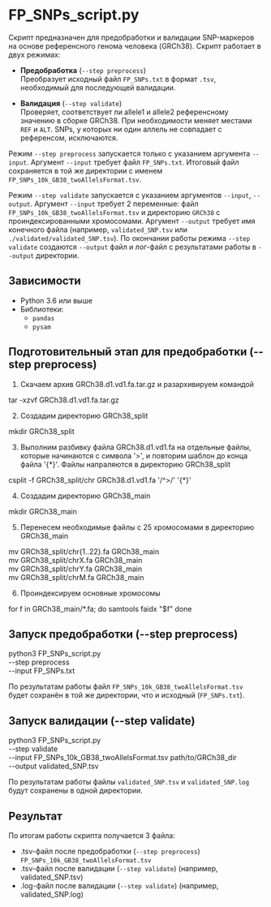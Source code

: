 # FP_SNPs_script.py

Скрипт предназначен для предобработки и валидации SNP-маркеров на основе референсного генома человека (GRCh38). 
Скрипт работает в двух режимах:

- **Предобработка** (`--step preprocess`)  
Преобразует исходный файл `FP_SNPs.txt` в формат `.tsv`, необходимый для последующей валидации.
  
- **Валидация** (`--step validate`)  
Проверяет, соответствует ли allele1 и allele2 референсному значению в сборке GRCh38. При необходимости меняет местами `REF` и `ALT`. SNPs, у которых ни один аллель не совпадает с референсом, исключаются.

Режим `--step preprocess` запускается только с указанием аргумента `--input`. Аргумент `--input` требует файл `FP_SNPs.txt`. Итоговый файл сохраняется в той же директории с именем `FP_SNPs_10k_GB38_twoAllelsFormat.tsv`.

Режим `--step validate` запускается с указанием аргументов `--input`, `--output`. Аргумент `--input` требует 2 переменные: файл `FP_SNPs_10k_GB38_twoAllelsFormat.tsv` и директорию `GRCh38` с проиндексированными хромосомами. Аргумент `--output` требует имя конечного файла (например, `validated_SNP.tsv` или `./validated/validated_SNP.tsv`). По окончании работы режима `--step validate` создаются `--output` файл и лог-файл с результатами работы в `--output` директории.

## Зависимости

- Python 3.6 или выше
- Библиотеки:
  - `pandas`
  - `pysam`
  
## Подготовительный этап для предобработки (--step preprocess)

1. Скачаем архив GRCh38.d1.vd1.fa.tar.gz и разархивируем командой

tar -xzvf GRCh38.d1.vd1.fa.tar.gz

2. Создадим директорию GRCh38_split

mkdir GRCh38_split

3. Выполним разбивку файла GRCh38.d1.vd1.fa на отдельные файлы,
которые начинаются с символа '>', и повторим шаблон до конца файла '{*}'.
Файлы напраляются в директорию GRCh38_split

csplit -f GRCh38_split/chr GRCh38.d1.vd1.fa '/^>/' '{*}'

4. Создадим директорию GRCh38_main

mkdir GRCh38_main

5. Перенесем необходимые файлы с 25 хромосомами в директорию GRCh38_main

mv GRCh38_split/chr{1..22}.fa GRCh38_main  
mv GRCh38_split/chrX.fa GRCh38_main  
mv GRCh38_split/chrY.fa GRCh38_main  
mv GRCh38_split/chrM.fa GRCh38_main

6. Проиндексируем основные хромосомы

for f in GRCh38_main/*.fa; do
    samtools faidx "$f"
done

## Запуск предобработки (--step preprocess)

python3 FP_SNPs_script.py \
  --step preprocess \
  --input FP_SNPs.txt
  
По результатам работы файл `FP_SNPs_10k_GB38_twoAllelsFormat.tsv` будет сохранён в той же директории, что и исходный (`FP_SNPs.txt`).

## Запуск валидации (--step validate) 

python3 FP_SNPs_script.py \
  --step validate \
  --input FP_SNPs_10k_GB38_twoAllelsFormat.tsv path/to/GRCh38_dir \
  --output validated_SNP.tsv

По результатам работы файлы `validated_SNP.tsv` и `validated_SNP.log` будут сохранены в одной директории.  

## Результат

По итогам работы скрипта получается 3 файла:
-  .tsv-файл после предобработки (`--step preprocess`) `FP_SNPs_10k_GB38_twoAllelsFormat.tsv`
-  .tsv-файл после валидации (`--step validate`) (например, validated_SNP.tsv)
-  .log-файл после валидации (`--step validate`) (например, validated_SNP.log)
